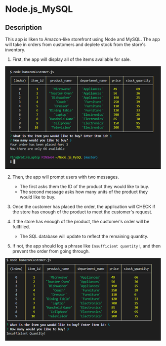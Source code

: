 # Node.js_MySQL

## Description
This app is liken to Amazon-like storefront using Node and MySQL. The app will take in orders from customers and deplete stock from the store's inventory.

1. First, the app will display all of the items available for sale. 

![Image of initial inventory](/Images/app.png)

2. Then, the app will prompt users with two messages.
    * The first asks them the ID of the product they would like to buy.
    * The second message asks how many units of the product they would like to buy.

3. Once the customer has placed the order, the application will CHECK if the store has enough of the product to meet    the customer's request.

4. If the store has enough of the product, the customer's order will be fullfilled.
    * The SQL database will update to reflect the remaining quantity.

5. If not, the app should log a phrase like `Insufficient quantity!`, and then prevent the order from going through.

![Image of initial inventory](/Images/none.png)